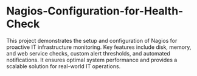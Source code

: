 # Nagios-Configuration-for-Health-Check
This project demonstrates the setup and configuration of Nagios for proactive IT infrastructure monitoring. Key features include disk, memory, and web service checks, custom alert thresholds, and automated notifications. It ensures optimal system performance and provides a scalable solution for real-world IT operations.
